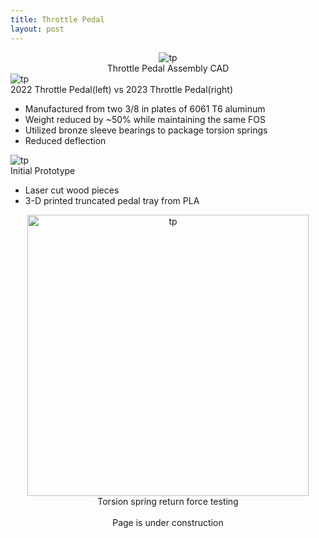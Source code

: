 ```yaml
---
title: Throttle Pedal
layout: post
---
```

<div class="row center" style="text-align: center;">
  
  <div class="column">
    <img src="https://www.donaldle.com/assets/images/ThrottlePedal1.jpeg" alt="tp" />
  </div>
  
  <div class="column">
    <center>Throttle Pedal Assembly CAD</center>
   </div>
</div>

<div class="row center">
  <div class="column">
    <img src="https://www.donaldle.com/assets/images/Throttlepedal2.jpeg" alt="tp" />
  </div>
  
  <div class="column">
    2022 Throttle Pedal(left) vs 2023 Throttle Pedal(right)
    <ul>
      <li>Manufactured from two 3/8 in plates of 6061 T6 aluminum</li>
      <li>Weight reduced by ~50% while maintaining the same FOS</li>
      <li>Utilized bronze sleeve bearings to package torsion springs </li>
      <li>Reduced deflection </li>
    </ul>
  </div>
</div>

<div class="row center" >
  
  <div class="column">
    <img src="https://www.donaldle.com/assets/images/Throttlepedal3.png" alt="tp" />
  </div>
  
  <div class="column">
    Initial Prototype
     <ul>
      <li>Laser cut wood pieces</li>
      <li>3-D printed truncated pedal tray from PLA</li>
    </ul>
   </div>
</div>

<div class="row center" style="text-align: center;">
  <div class="column">
    <img src="https://www.donaldle.com/assets/images/Torsionspringtesting.JPG" height="450" alt="tp" />
  </div>
  
  <div class="column">
    <center>Torsion spring return force testing</center>
   </div>
</div>
<br>  


<center>Page is under construction </center>

